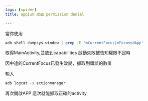 ```yaml
---
tags: [spider]
title: appium 爬蟲 permission denial

---
```


當你使用
```bash
adb shell dumpsys window | grep -E 'mCurrentFocus|mFocusedApp'
```
取得MainActivity,並放到capabilities
啟動失敗被告知權限不足時

因中途的CurrentFocus已發生改變，抓取到錯誤的數值

輸入
```bash
adb logcat -s actionmanager
```
再次開啟APP 這次就能抓取正確的activity





